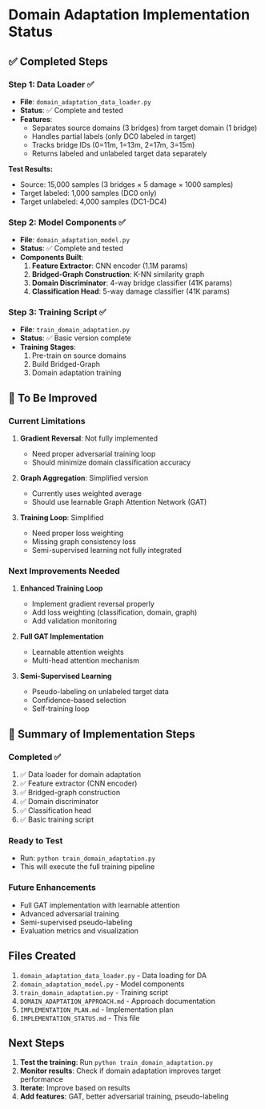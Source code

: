 # Domain Adaptation Implementation Status

## ✅ Completed Steps

### Step 1: Data Loader ✅
- **File**: `domain_adaptation_data_loader.py`
- **Status**: ✅ Complete and tested
- **Features**:
  - Separates source domains (3 bridges) from target domain (1 bridge)
  - Handles partial labels (only DC0 labeled in target)
  - Tracks bridge IDs (0=11m, 1=13m, 2=17m, 3=15m)
  - Returns labeled and unlabeled target data separately

**Test Results:**
- Source: 15,000 samples (3 bridges × 5 damage × 1000 samples)
- Target labeled: 1,000 samples (DC0 only)
- Target unlabeled: 4,000 samples (DC1-DC4)

### Step 2: Model Components ✅
- **File**: `domain_adaptation_model.py`
- **Status**: ✅ Complete and tested
- **Components Built**:
  1. **Feature Extractor**: CNN encoder (1.1M params)
  2. **Bridged-Graph Construction**: K-NN similarity graph
  3. **Domain Discriminator**: 4-way bridge classifier (41K params)
  4. **Classification Head**: 5-way damage classifier (41K params)

### Step 3: Training Script ✅
- **File**: `train_domain_adaptation.py`
- **Status**: ✅ Basic version complete
- **Training Stages**:
  1. Pre-train on source domains
  2. Build Bridged-Graph
  3. Domain adaptation training

## 🔧 To Be Improved

### Current Limitations

1. **Gradient Reversal**: Not fully implemented
   - Need proper adversarial training loop
   - Should minimize domain classification accuracy

2. **Graph Aggregation**: Simplified version
   - Currently uses weighted average
   - Should use learnable Graph Attention Network (GAT)

3. **Training Loop**: Simplified
   - Need proper loss weighting
   - Missing graph consistency loss
   - Semi-supervised learning not fully integrated

### Next Improvements Needed

1. **Enhanced Training Loop**
   - Implement gradient reversal properly
   - Add loss weighting (classification, domain, graph)
   - Add validation monitoring

2. **Full GAT Implementation**
   - Learnable attention weights
   - Multi-head attention mechanism

3. **Semi-Supervised Learning**
   - Pseudo-labeling on unlabeled target data
   - Confidence-based selection
   - Self-training loop

## 📝 Summary of Implementation Steps

### Completed ✅
1. ✅ Data loader for domain adaptation
2. ✅ Feature extractor (CNN encoder)
3. ✅ Bridged-graph construction
4. ✅ Domain discriminator
5. ✅ Classification head
6. ✅ Basic training script

### Ready to Test
- Run: `python train_domain_adaptation.py`
- This will execute the full training pipeline

### Future Enhancements
- Full GAT implementation with learnable attention
- Advanced adversarial training
- Semi-supervised pseudo-labeling
- Evaluation metrics and visualization

## Files Created

1. `domain_adaptation_data_loader.py` - Data loading for DA
2. `domain_adaptation_model.py` - Model components
3. `train_domain_adaptation.py` - Training script
4. `DOMAIN_ADAPTATION_APPROACH.md` - Approach documentation
5. `IMPLEMENTATION_PLAN.md` - Implementation plan
6. `IMPLEMENTATION_STATUS.md` - This file

## Next Steps

1. **Test the training**: Run `python train_domain_adaptation.py`
2. **Monitor results**: Check if domain adaptation improves target performance
3. **Iterate**: Improve based on results
4. **Add features**: GAT, better adversarial training, pseudo-labeling

